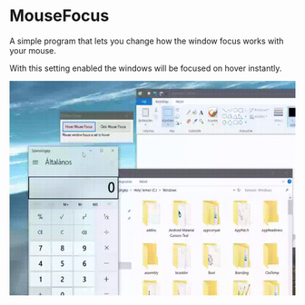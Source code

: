 # MouseFocus

A simple program that lets you change how the window focus works with your mouse.

With this setting enabled the windows will be focused on hover instantly.

![](https://raw.githubusercontent.com/alex47/MouseFocus/master/aa2.gif)
